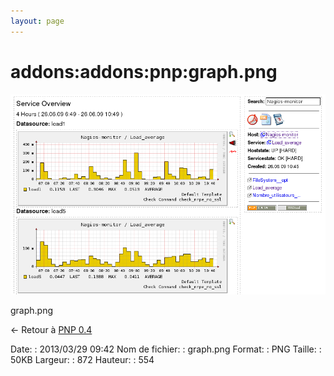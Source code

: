 ```yaml
---
layout: page
---
```


addons:addons:pnp:graph.png
===========================

[![graph.png](../../../../assets/media/addons/addons/pnp/graph.png@cache=&w=872&h=554 "graph.png")](../../../../assets/media/addons/addons/pnp/graph.png@cache= "Afficher le fichier original")

graph.png

← Retour à [PNP
0.4](../../../../nagios/addons/pnp/pnp-0.4.html "nagios:addons:pnp:pnp-0.4")

Date:
:   2013/03/29 09:42
Nom de fichier:
:   graph.png
Format:
:   PNG
Taille:
:   50KB
Largeur:
:   872
Hauteur:
:   554

